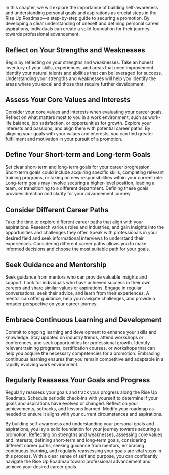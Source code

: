 
In this chapter, we will explore the importance of building self-awareness and understanding personal goals and aspirations as crucial steps in the Rise Up Roadmap—a step-by-step guide to securing a promotion. By developing a clear understanding of oneself and defining personal career aspirations, individuals can create a solid foundation for their journey towards professional advancement.

## Reflect on Your Strengths and Weaknesses

Begin by reflecting on your strengths and weaknesses. Take an honest inventory of your skills, experiences, and areas that need improvement. Identify your natural talents and abilities that can be leveraged for success. Understanding your strengths and weaknesses will help you identify the areas where you excel and those that require further development.

## Assess Your Core Values and Interests

Consider your core values and interests when evaluating your career goals. Reflect on what matters most to you in a work environment, such as work-life balance, job satisfaction, or opportunities for growth. Explore your interests and passions, and align them with potential career paths. By aligning your goals with your values and interests, you can find greater fulfillment and motivation in your pursuit of a promotion.

## Define Your Short-term and Long-term Goals

Set clear short-term and long-term goals for your career progression. Short-term goals could include acquiring specific skills, completing relevant training programs, or taking on new responsibilities within your current role. Long-term goals may involve securing a higher-level position, leading a team, or transitioning to a different department. Defining these goals provides direction and clarity for your advancement journey.

## Consider Different Career Paths

Take the time to explore different career paths that align with your aspirations. Research various roles and industries, and gain insights into the opportunities and challenges they offer. Speak with professionals in your desired field and seek informational interviews to understand their experiences. Considering different career paths allows you to make informed decisions and choose the most suitable path for your goals.

## Seek Guidance and Mentorship

Seek guidance from mentors who can provide valuable insights and support. Look for individuals who have achieved success in their own careers and share similar values or aspirations. Engage in regular conversations, seek their advice, and learn from their experiences. A mentor can offer guidance, help you navigate challenges, and provide a broader perspective on your career journey.

## Embrace Continuous Learning and Development

Commit to ongoing learning and development to enhance your skills and knowledge. Stay updated on industry trends, attend workshops or conferences, and seek opportunities for professional growth. Identify relevant training programs, certification courses, or workshops that can help you acquire the necessary competencies for a promotion. Embracing continuous learning ensures that you remain competitive and adaptable in a rapidly evolving work environment.

## Regularly Reassess Your Goals and Progress

Regularly reassess your goals and track your progress along the Rise Up Roadmap. Schedule periodic check-ins with yourself to determine if your goals and aspirations have evolved or changed. Reflect on your achievements, setbacks, and lessons learned. Modify your roadmap as needed to ensure it aligns with your current circumstances and aspirations.

By building self-awareness and understanding your personal goals and aspirations, you lay a solid foundation for your journey towards securing a promotion. Reflecting on strengths and weaknesses, assessing core values and interests, defining short-term and long-term goals, considering different career paths, seeking guidance from mentors, embracing continuous learning, and regularly reassessing your goals are vital steps in this process. With a clear sense of self and purpose, you can confidently navigate the Rise Up Roadmap toward professional advancement and achieve your desired career goals.
